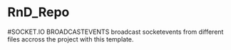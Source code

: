 # RnD_Repo
#SOCKET.IO BROADCASTEVENTS 
broadcast socketevents from different files accross the project with this template. 
